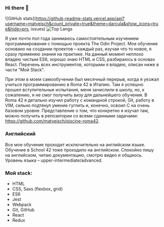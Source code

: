 ### Hi there 👋

![GitHub stats](https://github-readme-stats.vercel.app/api?username=matveisch&count_private=true&theme=darcula&show_icons=true&hide=prs, issues) ![Top Langs](https://github-readme-stats.vercel.app/api/top-langs/?username=matveisch&layout=compact&theme=darcula)

Я уже почти пол года занимаюсь самостоятельным изучением программирования с помощью проекта The Odin Project. Мое обучение основано на создании проектов – каждый раз, изучая что то новое, я сразу применяю знания на практике. На данный момент неплохо владею чистым ES6, хорошо знаю HTML и CSS, разбираюсь в основах React. Перечень всех инструментов, которыми я владею, описан ниже в части "Мой Stack".

При этом в моем самообучении был месячный перерыв, когда я уезжал учиться программированию в Roma 42 в Италию. Там я успешно прошел вступительные испытания, меня зачислили в школу, но, к сожалению, я не смог получить визу для дальнейшего обучения. В Roma 42 я детально изучил работу с командной строкой, Git, работу в VIM, сильно подтянул умение гуглить и, конечно, освоил C на очень базовом уровне. Представление о том, что конкретно я изучал там, можно получить в репозитории со всеми сданными задачами: https://github.com/matveisch/piscine-roma42.

### Английский
Все мое обучение проходит исключительно на английском языке. Обучение в School 42 тоже проходило на английском. Спокойно пишу на английском, читаю документацию, смотрю видео и общаюсь. Уровень языка – upper-intermediate/advanced.

### Мой stack:
- HTML
- CSS, Sass (flexbox, grid)
- ES6
- Jest
- Webpack
- Git, GitHub
- React
- Redux
